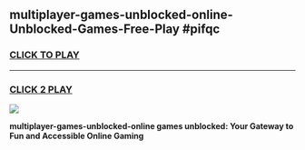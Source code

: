 
## multiplayer-games-unblocked-online-Unblocked-Games-Free-Play #pifqc
<h3>
<a href="https://us.freeplayer.one?title=multiplayer-games-unblocked-online&ref=9M">CLICK TO PLAY</a></h3>
<hr>

<h3>
<a href="https://us.freeplayer.one?title=multiplayer-games-unblocked-online&ref=9M">CLICK 2 PLAY</a>
  
</h3>

<a href="https://us.freeplayer.one?title=multiplayer-games-unblocked-online&ref=9M"><img src="https://clearcache.store/games.png"></a>


**multiplayer-games-unblocked-online games unblocked: Your Gateway to Fun and Accessible Online Gaming**
